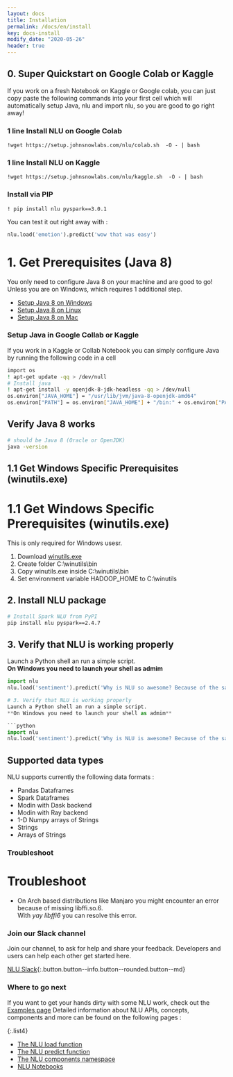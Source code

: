 ```yaml
---
layout: docs
title: Installation
permalink: /docs/en/install
key: docs-install
modify_date: "2020-05-26"
header: true
---
```


<div class="main-docs" markdown="1">

<div class="h3-box" markdown="1">

## 0. Super Quickstart on Google Colab or Kaggle

If you work on a fresh Notebook on Kaggle or Google colab, you can just copy paste the following commands into your first cell which 
will automatically setup Java, nlu and import nlu, so you are good to go right away!


### 1 line Install NLU on Google Colab
```!wget https://setup.johnsnowlabs.com/nlu/colab.sh  -O - | bash```
### 1 line Install NLU on Kaggle
```!wget https://setup.johnsnowlabs.com/nlu/kaggle.sh  -O - | bash```
### Install via PIP
```! pip install nlu pyspark==3.0.1```

You can test it out right away with :
```python
nlu.load('emotion').predict('wow that was easy')
```

</div><div class="h3-box" markdown="1">

# 1. Get Prerequisites (Java 8)

You only need to configure Java 8 on your machine and are good to go! 
Unless you are on Windows, which requires 1 additional step.


- [Setup Java 8 on Windows](https://access.redhat.com/documentation/en-us/openjdk/8/html/openjdk_8_for_windows_getting_started_guide/getting_started_with_openjdk_for_windows)
- [Setup Java 8 on Linux](https://openjdk.java.net/install/)
- [Setup Java 8 on Mac](https://docs.oracle.com/javase/8/docs/technotes/guides/install/mac_jdk.html)

</div><div class="h3-box" markdown="1">

### Setup Java in Google Collab or Kaggle
If you work in a Kaggle or Collab Notebook you can simply configure Java by running the following code in a cell

```bash
import os
! apt-get update -qq > /dev/null   
# Install java
! apt-get install -y openjdk-8-jdk-headless -qq > /dev/null
os.environ["JAVA_HOME"] = "/usr/lib/jvm/java-8-openjdk-amd64"
os.environ["PATH"] = os.environ["JAVA_HOME"] + "/bin:" + os.environ["PATH"]
```

</div><div class="h3-box" markdown="1">

## Verify Java 8 works
```bash
# should be Java 8 (Oracle or OpenJDK)
java -version
```

</div><div class="h3-box" markdown="1">

## 1.1 Get Windows Specific Prerequisites (winutils.exe)
# 1.1 Get Windows Specific Prerequisites (winutils.exe)

This is only required for Windows usesr.
1. Download [winutils.exe](https://github.com/steveloughran/winutils/blob/master/hadoop-2.7.1/bin/winutils.exe)
2. Create folder C:\winutils\bin
3. Copy winutils.exe inside C:\winutils\bin
4. Set environment variable HADOOP_HOME to C:\winutils

</div><div class="h3-box" markdown="1">

## 2. Install NLU package

```bash
# Install Spark NLU from PyPI
pip install nlu pyspark==2.4.7
```

</div><div class="h3-box" markdown="1">

## 3. Verify that NLU is working properly
Launch a Python shell an run a simple script.         
**On Windows you need to launch your shell as admim**

```python
import nlu
nlu.load('sentiment').predict('Why is NLU so awesome? Because of the sauce!')

# 3. Verify that NLU is working properly
Launch a Python shell an run a simple script.         
**On Windows you need to launch your shell as admim**

```python
import nlu
nlu.load('sentiment').predict('Why is NLU is awesome? Because of the sauce!')
```

</div><div class="h3-box" markdown="1">

## Supported data types

NLU supports currently the following data formats :
- Pandas Dataframes 
- Spark Dataframes 
- Modin with Dask backend
- Modin with Ray backend
- 1-D Numpy arrays of Strings
- Strings
- Arrays of Strings

</div><div class="block-wrapper"><div class="block-box" markdown="1">

### Troubleshoot
# Troubleshoot

- On Arch based distributions like Manjaro you might encounter an error because of missing libffi.so.6.      
With *yay libffi6* you can resolve this error.

</div><div class="block-box" markdown="1">

### Join our Slack channel

Join our channel, to ask for help and share your feedback. Developers and users can help each other get started here.

[NLU Slack](https://spark-nlp.slack.com/archives/C0196BQCDPY){:.button.button--info.button--rounded.button--md}

</div></div><div class="h3-box" markdown="1">

### Where to go next

If you want to get your hands dirty with some NLU work, check out the [Examples page](examples)
Detailed information about NLU APIs, concepts, components and more can be found on the following pages :

{:.list4}
- [The NLU load function](load_api)
- [The NLU predict function](predict_api)
- [The NLU components namespace](https://nlu.johnsnowlabs.com/docs/en/namespace)
- [NLU Notebooks](notebooks)

</div></div>